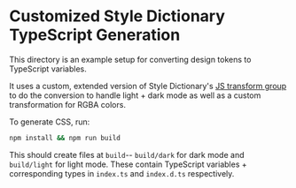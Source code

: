 # Customized Style Dictionary TypeScript Generation

This directory is an example setup for converting design tokens to TypeScript variables.

It uses a custom, extended version of Style Dictionary's [JS transform group](https://amzn.github.io/style-dictionary/#/transform_groups?id=js) to do the conversion to handle light + dark mode as well as a custom transformation for RGBA colors.

To generate CSS, run:
```bash
npm install && npm run build
```

This should create files at `build`-- `build/dark` for dark mode and `build/light` for light mode. These contain TypeScript variables + corresponding types in `index.ts` and `index.d.ts` respectively.
